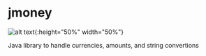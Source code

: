 # jmoney

![alt text](http://www.monexfs.com/wp-content/uploads/2015/01/151.jpg){:height="50%" width="50%"}

Java library to handle currencies, amounts, and string convertions
